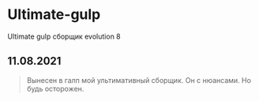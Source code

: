 # Ultimate-gulp
Ultimate gulp сборщик evolution 8
## 11.08.2021
> Вынесен в галп мой ультимативный сборщик. Он с нюансами. Но будь осторожен.